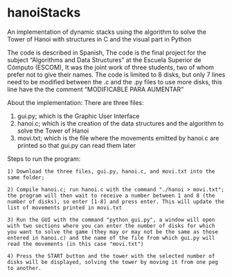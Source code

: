 # hanoiStacks
An implementation of dynamic stacks using the algorithm to solve the Tower of Hanoi with structures in C and the visual part in Python


The code is described in Spanish,
The code is the final project for the subject “Algorithms and Data Structures” at the Escuela Superior de Cómputo (ESCOM),
It was the joint work of three students, two of whom prefer not to give their names.
The code is limited to 8 disks, but only 7 lines need to be modified between the .c and the .py files to use more disks, this line have the the comment “MODIFICABLE PARA AUMENTAR” 

About the implementation:
There are three files:
1) gui.py; which is the Graphic User Interface
2) hanoi.c; which is the creation of the data structures and the algorithm to solve the Tower of Hanoi
3) movi.txt; which is the file where the movements emitted by hanoi.c are printed so that gui.py can read them later

Steps to run the program:

	1) Download the three files, gui.py, hanoi.c, and movi.txt into the same folder;
 
	2) Compile hanoi.c; run hanoi.c with the command "./hanoi > movi.txt"; the program will then wait to receive a number between 1 and 8 (the number of disks), so enter [1-8] and press enter. This will update the list of movements printed in movi.txt
 
	3) Run the GUI with the command "python gui.py", a window will open with two sections where you can enter the number of disks for which you want to solve the game (they may or may not be the same as those entered in hanoi.c) and the name of the file from which gui.py will read the movements (in this case "movi.txt")
 
	4) Press the START button and the tower with the selected number of disks will be displayed, solving the tower by moving it from one peg to another.

